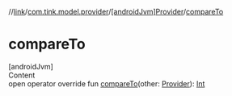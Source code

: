 //[link](../../index.md)/[com.tink.model.provider](../index.md)/[[androidJvm]Provider](index.md)/[compareTo](compare-to.md)



# compareTo  
[androidJvm]  
Content  
open operator override fun [compareTo](compare-to.md)(other: [Provider](index.md)): [Int](https://kotlinlang.org/api/latest/jvm/stdlib/kotlin/-int/index.html)  




